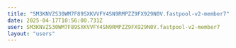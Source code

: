 ```yaml
---
title: "SM3KNVZS30WM7F89SXKVVFY4SN9RMPZZ9FX929N0V.fastpool-v2-member7"
date: 2025-04-17T10:56:00.731Z
user: SM3KNVZS30WM7F89SXKVVFY4SN9RMPZZ9FX929N0V.fastpool-v2-member7
layout: "users"
---
```

    